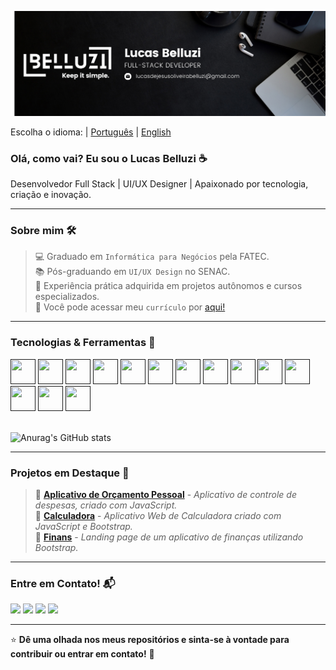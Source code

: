 ![Imagem de apresentação](images/fullstack_dev.png)

Escolha o idioma:  |  [Português](https://github.com/belluzi/belluzi/blob/main/README-ptbr.md)  |  [English](https://github.com/belluzi/belluzi/blob/main/README.md)

<h3>Olá, como vai? Eu sou o Lucas Belluzi ☕</h3>
Desenvolvedor Full Stack | UI/UX Designer | Apaixonado por tecnologia, criação e inovação.

<hr/>

### Sobre mim 🛠️
>💻 Graduado em ```Informática para Negócios``` pela FATEC.<br/>
>📚 Pós-graduando em ```UI/UX Design``` no SENAC.<br/>
>🎯 Experiência prática adquirida em projetos autônomos e cursos especializados.<br/>
>📄 Você pode acessar meu ```currículo``` por [aqui!](https://drive.google.com/file/d/1uxRYReMCb6___RiyXwGz-fk57in5Nybo/view?usp=sharing)<br/>
<hr/>

<h3>Tecnologias & Ferramentas 🚀</h3>

<div>
  <a href=""><img src="https://cdn.jsdelivr.net/gh/devicons/devicon@latest/icons/csharp/csharp-original.svg" height=40px width=40px/></a>
  <a href=""><img src="https://cdn.jsdelivr.net/gh/devicons/devicon@latest/icons/dot-net/dot-net-original.svg" height=40px width=40px/></a>
  <a href=""><img src="https://cdn.jsdelivr.net/gh/devicons/devicon@latest/icons/html5/html5-original.svg" height=40px width=40px/></a>
  <a href=""><img src="https://cdn.jsdelivr.net/gh/devicons/devicon@latest/icons/css3/css3-original.svg" height=40px width=40px/></a>
  <a href=""><img src="https://cdn.jsdelivr.net/gh/devicons/devicon@latest/icons/javascript/javascript-original.svg" height=40px width=40px/></a>
  <a href=""><img src="https://cdn.jsdelivr.net/gh/devicons/devicon@latest/icons/typescript/typescript-original.svg" height=40px width=40px/></a>
  <a href=""><img src="https://cdn.jsdelivr.net/gh/devicons/devicon@latest/icons/bootstrap/bootstrap-original.svg" height=40px width=40px/></a>
  <a href=""><img src="https://cdn.jsdelivr.net/gh/devicons/devicon@latest/icons/php/php-original.svg" height=40px width=40px/></a>
  <a href=""><img src="https://cdn.jsdelivr.net/gh/devicons/devicon@latest/icons/git/git-original.svg" height=40px width=40px/></a>
  <a href=""><img src="https://cdn.jsdelivr.net/gh/devicons/devicon@latest/icons/github/github-original.svg" height=40px width=40px/></a>
  <a href=""><img src="https://cdn.jsdelivr.net/gh/devicons/devicon@latest/icons/azuresqldatabase/azuresqldatabase-original.svg" height=40px width=40px/></a>
  <a href=""><img src="https://cdn.jsdelivr.net/gh/devicons/devicon@latest/icons/wordpress/wordpress-plain.svg" height=40px width=40px/></a>
  <a href=""><img src="https://cdn.jsdelivr.net/gh/devicons/devicon@latest/icons/figma/figma-original.svg" height=40px width=40px/></a>
  <a href=""><img src="https://cdn.jsdelivr.net/gh/devicons/devicon@latest/icons/photoshop/photoshop-original.svg" height=40px width=40px/></a>
</div><br/>

<!--GitHub Stats-->
![Anurag's GitHub stats](https://github-readme-stats.vercel.app/api?username=belluzi&show_icons=true&theme=github_dark)

<hr/>

<h3>Projetos em Destaque 📌</h3>

>🔹 [**Aplicativo de Orçamento Pessoal**](https://github.com/belluzi/app-orcamento-pessoal) - *Aplicativo de controle de despesas, criado com JavaScript.*<br/>
>🔹 [**Calculadora**](https://github.com/belluzi/app-calculadora) - *Aplicativo Web de Calculadora criado com JavaScript e Bootstrap.*<br/>
>🔹 [**Finans**](https://github.com/belluzi/projeto-finans) - *Landing page de um aplicativo de finanças utilizando Bootstrap.*<br/>

<hr/>

<h3>Entre em Contato! 📬</h3>

<div>
  <a href = "mailto:lucasdejesusoliveirabelluzi@gmail.com"><img src="https://img.shields.io/badge/Email-%23333?style=for-the-badge&logo=gmail&logoColor=white" target="_blank"></a>
  <a href="https://www.linkedin.com/in/lucasbelluzi/" target="_blank"><img src="https://img.shields.io/badge/-LinkedIn-%230077B5?style=for-the-badge&logo=linkedin&logoColor=white" target="_blank"></a>
  <a href="https://www.instagram.com/lucasbelluzi/" target="_blank"><img src="https://img.shields.io/badge/-Instagram-%23E4405F?style=for-the-badge&logo=instagram&logoColor=white" target="_blank"></a>
  <a href="https://www.behance.net/lucasbelluzi" target="_blank"><img src="https://img.shields.io/badge/Behance-1769FF?style=for-the-badge&logo=behance&logoColor=white" target="_blank"></a>
</div>

<hr/>

⭐ **Dê uma olhada nos meus repositórios e sinta-se à vontade para contribuir ou entrar em contato!** 🚀
